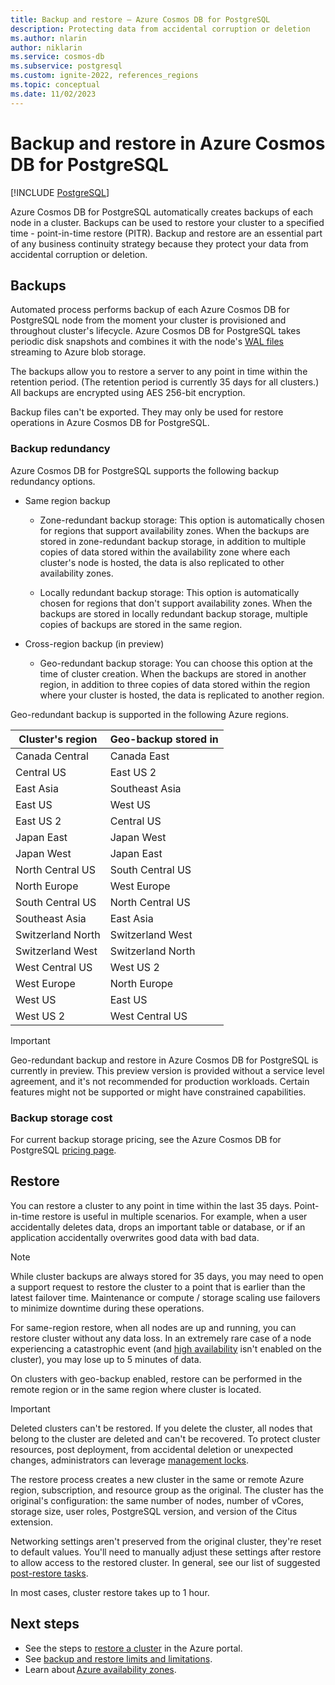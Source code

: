 ```yaml
---
title: Backup and restore – Azure Cosmos DB for PostgreSQL
description: Protecting data from accidental corruption or deletion
ms.author: nlarin
author: niklarin
ms.service: cosmos-db
ms.subservice: postgresql
ms.custom: ignite-2022, references_regions
ms.topic: conceptual
ms.date: 11/02/2023
---
```


# Backup and restore in Azure Cosmos DB for PostgreSQL

[!INCLUDE [PostgreSQL](../includes/appliesto-postgresql.md)]

Azure Cosmos DB for PostgreSQL automatically creates
backups of each node in a cluster. Backups can
be used to restore your cluster to a specified time - point-in-time restore (PITR).
Backup and restore are an essential part of any business continuity strategy
because they protect your data from accidental corruption or deletion.

## Backups

Automated process performs backup of each Azure Cosmos DB for PostgreSQL node from the moment your cluster is provisioned and throughout cluster's lifecycle. Azure Cosmos DB for PostgreSQL takes periodic disk snapshots and combines it with the node's [WAL files](https://www.postgresql.org/docs/current/wal-intro.html) streaming to Azure blob storage. 

The backups allow you to restore a
server to any point in time within the retention period. (The retention period
is currently 35 days for all clusters.) All backups are encrypted using
AES 256-bit encryption.

Backup files can't be exported. They may only be used for restore operations
in Azure Cosmos DB for PostgreSQL.

### Backup redundancy

Azure Cosmos DB for PostgreSQL supports the following backup redundancy options.

* Same region backup
    * Zone-redundant backup storage: This option is automatically chosen for regions that support availability zones. When the backups are stored in zone-redundant backup storage, in addition to multiple copies of data stored within the availability zone where each cluster's node is hosted, the data is also replicated to other availability zones.

    * Locally redundant backup storage: This option is automatically chosen for regions that don't support availability zones. When the backups are stored in locally redundant backup storage, multiple copies of backups are stored in the same region.

* Cross-region backup (in preview)
    * Geo-redundant backup storage: You can choose this option at the time of cluster creation. When the backups are stored in another region, in addition to three copies of data stored within the region where your cluster is hosted, the data is replicated to another region.

Geo-redundant backup is supported in the following Azure regions.

| Cluster's region      | Geo-backup stored in           |
|-----------------------|--------------------------------|
| Canada Central        | Canada East                    |
| Central US            | East US 2                      |
| East Asia             | Southeast Asia                 |
| East US               | West US                        |
| East US 2             | Central US                     |
| Japan East            | Japan West                     |
| Japan West            | Japan East                     |
| North Central US      | South Central US               |
| North Europe          | West Europe                    |
| South Central US      | North Central US               |
| Southeast Asia        | East Asia                      |
| Switzerland North     | Switzerland West               |
| Switzerland West      | Switzerland North              |
| West Central US       | West US 2                      |
| West Europe           | North Europe                   |
| West US               | East US                        |
| West US 2             | West Central US                |

> [!IMPORTANT]
> Geo-redundant backup and restore in Azure Cosmos DB for PostgreSQL is currently in preview.
> This preview version is provided without a service level agreement, and it's not recommended
> for production workloads. Certain features might not be supported or might have constrained 
> capabilities.

### Backup storage cost

For current backup storage pricing, see the Azure Cosmos DB for PostgreSQL
[pricing page](https://azure.microsoft.com/pricing/details/cosmos-db/).

## Restore

You can restore a cluster to any point in time within
the last 35 days. Point-in-time restore is useful in multiple scenarios. For
example, when a user accidentally deletes data, drops an important table or
database, or if an application accidentally overwrites good data with bad data.

> [!NOTE]
> While cluster backups are always stored for 35 days, you may need to 
> open a support request to restore the cluster to a point that is earlier
> than the latest failover time. Maintenance or compute / storage scaling use
> failovers to minimize downtime during these operations.  

For same-region restore, when all nodes are up and running, you can restore cluster without any data loss. In an extremely rare case of a node experiencing a catastrophic event (and [high availability](./concepts-high-availability.md) isn't enabled on the cluster), you may lose up to 5 minutes of data.

On clusters with geo-backup enabled, restore can be performed in the remote region or in the same region where cluster is located.

> [!IMPORTANT]
> Deleted clusters can't be restored. If you delete the
> cluster, all nodes that belong to the cluster are deleted and can't
> be recovered. To protect cluster resources, post deployment, from
> accidental deletion or unexpected changes, administrators can leverage
> [management locks](../../azure-resource-manager/management/lock-resources.md).

The restore process creates a new cluster in the same or remote Azure region,
subscription, and resource group as the original. The cluster has the
original's configuration: the same number of nodes, number of vCores, storage
size, user roles, PostgreSQL version, and version of the Citus extension.

Networking settings aren't preserved from the original cluster, they're reset to default values. You'll need to manually adjust these settings after restore to allow access to the restored cluster. In general, see our list of suggested [post-restore tasks](howto-restore-portal.md#post-restore-tasks).

In most cases, cluster restore takes up to 1 hour.

## Next steps

* See the steps to [restore a cluster](howto-restore-portal.md)
  in the Azure portal.
* See [backup and restore limits and limitations](./reference-limits.md#backup-and-restore).
* Learn about [Azure availability zones](../../availability-zones/az-overview.md).
